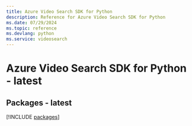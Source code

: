 ```yaml
---
title: Azure Video Search SDK for Python
description: Reference for Azure Video Search SDK for Python
ms.date: 07/29/2024
ms.topic: reference
ms.devlang: python
ms.service: videosearch
---
```

# Azure Video Search SDK for Python - latest
## Packages - latest
[!INCLUDE [packages](video-search-index.md)]